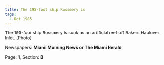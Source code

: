 ```yaml
---  
title: The 195-foot ship Rossmery is  
tags:  
  - Oct 1985  
---  
```

  
The 195-foot ship Rossmery is sunk as an artificial reef off Bakers Haulover Inlet. [Photo]  
  
Newspapers: **Miami Morning News or The Miami Herald**  
  
Page: **1**, Section: **B** 
